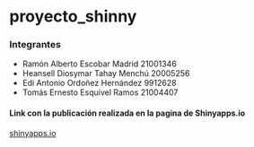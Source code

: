 # proyecto_shinny

### Integrantes
* Ramón Alberto Escobar Madrid 21001346
* Heansell Diosymar Tahay Menchú 20005256
* Edi Antonio Ordoñez Hernández 9912628
* Tomás Ernesto Esquivel Ramos 21004407

#### **Link con la publicación realizada en la pagina de Shinyapps.io** 

[shinyapps.io](https://tesquivel.shinyapps.io/Proyecto_Shiny/)
